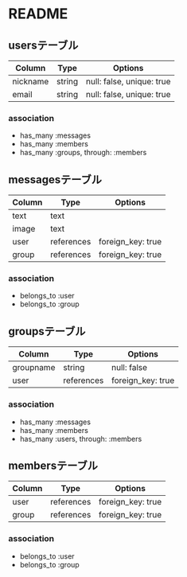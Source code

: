 # README
## usersテーブル

|Column|Type|Options|
|------|----|-------|
|nickname|string|null: false, unique: true|
|email|string|null: false, unique: true|

### association
- has_many :messages
- has_many :members
- has_many :groups, through: :members


## messagesテーブル
|Column|Type|Options|
|------|----|-------|
|text|text|
|image|text|
|user|references|foreign_key: true|
|group|references|foreign_key: true|

### association
- belongs_to :user
- belongs_to :group


## groupsテーブル
|Column|Type|Options|
|------|----|-------|
|groupname|string|null: false|
|user|references|foreign_key: true|

### association
- has_many :messages
- has_many :members
- has_many :users, through: :members


## membersテーブル
|Column|Type|Options|
|------|----|-------|
|user|references|foreign_key: true|
|group|references|foreign_key: true|

### association
- belongs_to :user
- belongs_to :group